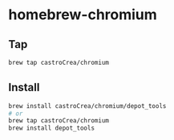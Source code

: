 # homebrew-chromium

## Tap

```bash
brew tap castroCrea/chromium
```


## Install

```bash
brew install castroCrea/chromium/depot_tools
# or
brew tap castroCrea/chromium
brew install depot_tools
```
